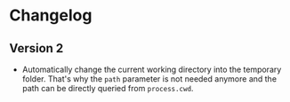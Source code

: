 # Changelog

## Version 2

- Automatically change the current working directory into the temporary folder. That's why the `path` parameter is not needed anymore and the path can be directly queried from `process.cwd`.
